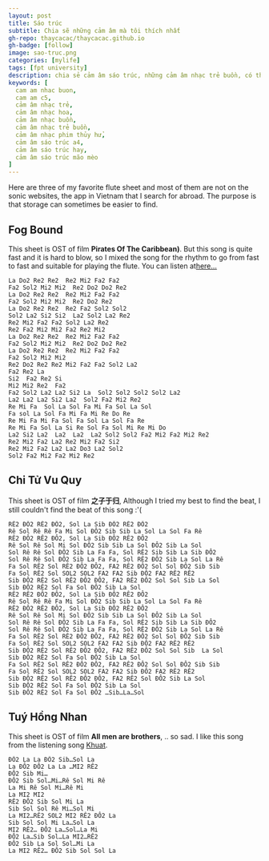 ```yaml
---
layout: post
title: Sáo trúc
subtitle: Chia sẽ những cảm âm mà tôi thích nhất
gh-repo: thaycacac/thaycacac.github.io
gh-badge: [follow]
image: sao-truc.png
categories: [mylife]
tags: [fpt university]
description: chia sẻ cảm âm sáo trúc, những cảm âm nhạc trẻ buồn, có thể sử dụng sáo c5 hoặc a4 để thổi những bài cảm âm này
keywords: [
  cam am nhac buon,
  cam am c5,
  cảm âm nhạc trẻ,
  cảm âm nhạc hoa,
  cảm âm nhạc buồn,
  cảm âm nhạc trẻ buồn,
  cảm âm nhạc phim thủy hử,
  cảm âm sáo trúc a4,
  cảm âm sáo trúc hay,
  cảm âm sáo trúc mão mèo
]
---
```


Here are three of my favorite flute sheet and most of them are not on the sonic websites, the app in Vietnam that I search for abroad. The purpose is that storage can sometimes be easier to find.

## Fog Bound

This sheet is OST of film **Pirates Of The Caribbean)**. But this song is quite fast and it is hard to blow, so I mixed the song for the rhythm to go from fast to fast and suitable for playing the flute. You can listen at[here...](https://soundcloud.com/thaycacac/fog-bound-thaycacac)

```
La Do2 Re2 Re2  Re2 Mi2 Fa2 Fa2
Fa2 Sol2 Mi2 Mi2  Re2 Do2 Do2 Re2
La Do2 Re2 Re2  Re2 Mi2 Fa2 Fa2
Fa2 Sol2 Mi2 Mi2  Re2 Do2 Re2
La Do2 Re2 Re2  Re2 Fa2 Sol2 Sol2
Sol2 La2 Si2 Si2  La2 Sol2 La2 Re2
Re2 Mi2 Fa2 Fa2 Sol2 La2 Re2
Re2 Fa2 Mi2 Mi2 Fa2 Re2 Mi2
La Do2 Re2 Re2  Re2 Mi2 Fa2 Fa2
Fa2 Sol2 Mi2 Mi2  Re2 Do2 Do2 Re2
La Do2 Re2 Re2  Re2 Mi2 Fa2 Fa2
Fa2 Sol2 Mi2 Mi2
Re2 Do2 Re2 Re2 Mi2 Fa2 Fa2 Sol2 La2
Fa2 Re2 La
Si2  Fa2 Re2 Si
Mi2 Mi2 Re2  Fa2
Fa2 Sol2 La2 La2 Si2 La  Sol2 Sol2 Sol2 Sol2 La2
La2 La2 La2 Si2 La2  Sol2 Fa2 Mi2 Re2
Re Mi Fa  Sol La Sol Fa Mi Fa Sol La Sol
Fa sol La Sol Fa Mi Fa Mi Re Do Re
Re Mi Fa Mi Fa Sol Fa Sol La Sol Fa Re
Re Mi Fa Sol La Si Re Sol Fa Sol Mi Re Mi Do
La2 Si2 La2  La2  La2  La2 Sol2 Sol2 Fa2 Mi2 Fa2 Mi2 Re2
Re2 Mi2 Fa2 La2 Re2 Mi2 Fa2 Si2
Re2 Mi2 Fa2 La2 La2 Do3 La2 Sol2
Sol2 Fa2 Mi2 Fa2 Mi2 Re2
```

## Chi Tử Vu Quy

This sheet is OST of film **之子于归**, Although I tried my best to find the beat, I still couldn't find the beat of this song :'(

```
RÊ2 ĐÔ2 RÊ2 ĐÔ2, Sol La Sib ĐÔ2 RÊ2 ĐÔ2
Rê Sol Rê Rê Fa Mi Sol ĐÔ2 Sib Sib La Sol La Sol Fa Rê
RÊ2 ĐÔ2 RÊ2 ĐÔ2, Sol La Sib ĐÔ2 RÊ2 ĐÔ2
Rê Sol Rê Sol Mi Sol ĐÔ2 Sib Sib La Sol ĐÔ2 Sib La Sol
Sol Rê Rê Sol ĐÔ2 Sib La Fa Fa, Sol RÊ2 Sib Sib La Sib ĐÔ2
Sol Rê Rê Sol ĐÔ2 Sib La Fa Fa, Sol RÊ2 ĐÔ2 Sib La Sol La Rê
Fa Sol RÊ2 Sol RÊ2 ĐÔ2 ĐÔ2, FA2 RÊ2 ĐÔ2 Sol Sol ĐÔ2 Sib Sib
Fa Sol RÊ2 Sol SOL2 SOL2 FA2 FA2 Sib ĐÔ2 FA2 RÊ2 RÊ2
Sib ĐÔ2 RÊ2 Sol RÊ2 ĐÔ2 ĐÔ2, FA2 RÊ2 ĐÔ2 Sol Sol Sib La Sol
Sib ĐÔ2 RÊ2 Sol Fa Sol ĐÔ2 Sib La Sol
RÊ2 RÊ2 ĐÔ2 ĐÔ2, Sol La S​​ib ĐÔ2 RÊ2 ĐÔ2
Rê Sol Rê Rê Fa Mi Sol ĐÔ2 Sib Sib La Sol La Sol Fa Rê
RÊ2 ĐÔ2 RÊ2 ĐÔ2, Sol La Sib ĐÔ2 RÊ2 ĐÔ2
Rê Sol Rê Sol Mi Sol ĐÔ2 Sib Sib La Sol ĐÔ2 Sib La Sol
Sol Rê Rê Sol ĐÔ2 Sib La Fa Fa, Sol RÊ2 Sib Sib La Sib ĐÔ2
Sol Rê Rê Sol ĐÔ2 Sib La Fa Fa, Sol RÊ2 ĐÔ2 Sib La Sol La Rê
Fa Sol RÊ2 Sol RÊ2 ĐÔ2 ĐÔ2, FA2 RÊ2 ĐÔ2 Sol Sol ĐÔ2 Sib Sib
Fa Sol RÊ2 Sol SOL2 SOL2 FA2 FA2 Sib ĐÔ2 FA2 RÊ2 RÊ2
Sib ĐÔ2 RÊ2 Sol RÊ2 ĐÔ2 ĐÔ2, FA2 RÊ2 ĐÔ2 Sol Sol Sib  La Sol
Sib ĐÔ2 RÊ2 Sol Fa Sol ĐÔ2 Sib La Sol
Fa Sol RÊ2 Sol RÊ2 ĐÔ2 ĐÔ2, FA2 RÊ2 ĐÔ2 Sol Sol ĐÔ2 Sib Sib
Fa Sol RÊ2 Sol SOL2 SOL2 FA2 FA2 Sib ĐÔ2 FA2 RÊ2 RÊ2
Sib ĐÔ2 RÊ2 Sol RÊ2 ĐÔ2 ĐÔ2, FA2 RÊ2 Sol ĐÔ2 Sib La Sol
Sib ĐÔ2 RÊ2 Sol Fa Sol ĐÔ2 Sib La Sol
Sib ĐÔ2 RÊ2 Sol Fa Sol ĐÔ2 …Sib…La…Sol
```

## Tuý Hồng Nhan

This sheet is OST of film **All men are brothers**, .. so sad. I like this song from the listening song [Khuat](https://www.youtube.com/watch?v=IhCw_JWfC3Y).

```
ĐÔ2 La La ĐÔ2 Sib…Sol La
La ĐÔ2 ĐÔ2 La La …MI2 RÊ2
ĐÔ2 Sib Mi…
ĐÔ2 Sib Sol…Mi…Rê Sol Mi Rê
La Mi Rê Sol Mi…Rê Mi
La MI2 MI2
RÊ2 ĐÔ2 Sib Sol Mi La
Sib Sol Sol Rê Mi…Sol Mi
La MI2…RÊ2 SOL2 MI2 RÊ2 ĐÔ2 La
Sib Sol Sol Mi La…Sol La
MI2 RÊ2… ĐÔ2 La…Sol…La Mi
ĐÔ2 La…Sib Sol…La MI2…RÊ2
ĐÔ2 Sib La Sol Sol…Mi La
La MI2 RÊ2… ĐÔ2 Sib Sol Sol La
```
